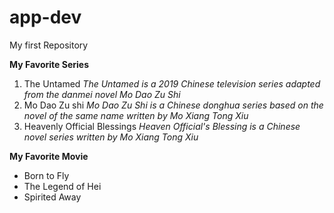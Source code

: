# app-dev
My first Repository

**My Favorite Series**
1. The Untamed *The Untamed is a 2019 Chinese television series adapted from the danmei novel Mo Dao Zu Shi*
2. Mo Dao Zu shi *Mo Dao Zu Shi is a Chinese donghua series based on the novel of the same name written by Mo Xiang Tong Xiu*
3. Heavenly Official Blessings *Heaven Official's Blessing is a Chinese novel series written by Mo Xiang Tong Xiu*

**My Favorite Movie**
- Born to Fly
- The Legend of Hei
- Spirited Away
